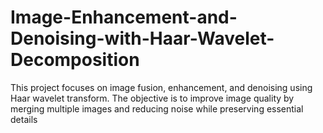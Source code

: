 # Image-Enhancement-and-Denoising-with-Haar-Wavelet-Decomposition
This project focuses on image fusion, enhancement, and denoising using Haar wavelet transform. The objective is to improve image quality by merging multiple images and reducing noise while preserving essential details
